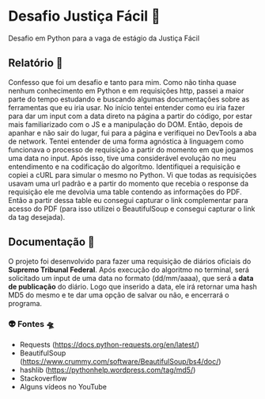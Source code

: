 # Desafio Justiça Fácil :rocket:

Desafio em Python para a vaga de estágio da Justiça Fácil

## Relatório :orange_book:

Confesso que foi um desafio e tanto para mim. Como não tinha quase nenhum conhecimento em Python e em requisições http, passei a maior parte do tempo estudando e buscando algumas documentações sobre as ferramentas que eu iria usar.
No início tentei entender como eu iria fazer para dar um input com a data direto na página a partir do código, por estar mais familiarizado com o JS e a manipulação do DOM.
Então, depois de apanhar e não sair do lugar, fui para a página e verifiquei no DevTools a aba de network. Tentei entender de uma forma agnóstica à linguagem como funcionava o processo de requisição a partir do momento em que jogamos uma data no input. Após isso, tive uma considerável evolução no meu entendimento e na codificação do algorítmo.
Identifiquei a requisição e copiei a cURL para simular o mesmo no Python. Vi que todas as requisições usavam uma url padrão e a partir do momento que recebia o response da requisição ele me devolvia uma table contendo as informações do PDF. Então a partir dessa table eu consegui capturar o link complementar para acesso do PDF (para isso utilizei o BeautifulSoup e consegui capturar o link da tag desejada).

## Documentação :blue_book:

O projeto foi desenvolvido para fazer uma requisição de diários oficiais do **Supremo Tribunal Federal**. Após execução do algoritmo no terminal, será solicitado um input de uma data no formato (dd/mm/aaaa), que será a **data de publicação** do diário. Logo que inserido a data, ele irá retornar uma hash MD5 do mesmo e te dar uma opção de salvar ou não, e encerrará o programa.

### :alien: Fontes :flying_saucer:

- Requests (https://docs.python-requests.org/en/latest/)
- BeautifulSoup (https://www.crummy.com/software/BeautifulSoup/bs4/doc/)
- hashlib (https://pythonhelp.wordpress.com/tag/md5/)
- Stackoverflow
- Alguns vídeos no YouTube
